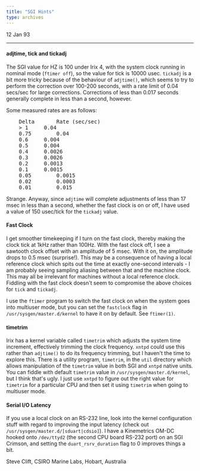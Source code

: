 ```yaml
---
title: "SGI Hints"
type: archives
---
```


12 Jan 93

* * *

#### adjtime, tick and tickadj

The SGI value for HZ is 100 under Irix 4, with the system clock running in nominal mode (`ftimer off`), so the value for tick is 10000 usec. `tickadj` is a bit more tricky because of the behaviour of `adjtime()`, which seems to try to perform the correction over 100-200 seconds, with a rate limit of 0.04 secs/sec for large corrections.  Corrections of less than 0.017 seconds generally complete in less than a second,
however.

Some measured rates are as follows:

<pre>
	Delta       Rate (sec/sec)
	> 1		0.04
	0.75		0.04
	0.6		0.004
	0.5		0.004
	0.4		0.0026
	0.3		0.0026
	0.2		0.0013
	0.1		0.0015
	0.05		0.0015
	0.02		0.0003
	0.01		0.015</pre>

Strange.  Anyway, since `adjtime` will complete adjustments of less than 17 msec in less than a second, whether the fast clock is on or off, I have used a value of 150 usec/tick for the `tickadj` value.

#### Fast Clock

I get smoother timekeeping if I turn on the fast clock, thereby making the clock tick at 1kHz rather than 100Hz.  With the fast clock off, I see a sawtooth clock offset with an amplitude of 5 msec.  With it on,
the amplitude drops to 0.5 msec (surprise!).  This may be a consequence of having a local reference clock which spits out the time at exactly one-second intervals - I am probably seeing sampling aliasing between
that and the machine clock.  This may all be irrelevant for machines without a local reference clock.  Fiddling with the fast clock doesn't seem to compromise the above choices for `tick` and `tickadj`.

I use the `ftimer` program to switch the fast clock on when the system goes into multiuser mode, but you can set the `fastclock` flag in `/usr/sysgen/master.d/kernel` to have it on by default.  See `ftimer(1)`.

#### timetrim

Irix has a kernel variable called `timetrim` which adjusts the system time increment, effectively trimming the clock frequency.  `xntpd` could use this rather than `adjtime()` to do its frequency trimming, but I haven't the time to explore this.  There is a utility program, `timetrim`, in the `util` directory which allows manipulation of the `timetrim` value in both SGI and `xntpd` native units.  You can fiddle with default `timetrim` value in `/usr/sysgen/master.d/kernel`, but I think that's ugly.  I just use `xntpd` to figure out the right value for `timetrim` for a particular CPU and then set it using `timetrim` when going to multiuser mode.

#### Serial I/O Latency

If you use a local clock on an RS-232 line, look into the kernel configuration stuff with regard to improving the input latency (check out `/usr/sysgen/master.d/[sduart|cdsio]`).  I have a Kinemetrics OM-DC
hooked onto `/dev/ttyd2` (the second CPU board RS-232 port) on an SGI Crimson, and setting the `duart_rsrv_duration` flag to 0 improves things a bit.

Steve Clift, CSIRO Marine Labs, Hobart, Australia